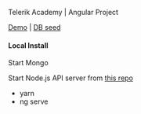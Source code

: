 Telerik Academy | Angular Project

[Demo](https://www.youtube.com/watch?v=oW8NZMyxIxQ&t=42s) | [DB seed](https://www.dropbox.com/sh/9u7dw0ubl5t5q2j/AADr_nYOy8aTeL32auTU92Ala?dl=0) 

#### Local Install
 
 Start Mongo
 
 Start Node.js API server from [this repo](https://github.com/ndvalkov/Angular-Server)
 
 - yarn
 - ng serve